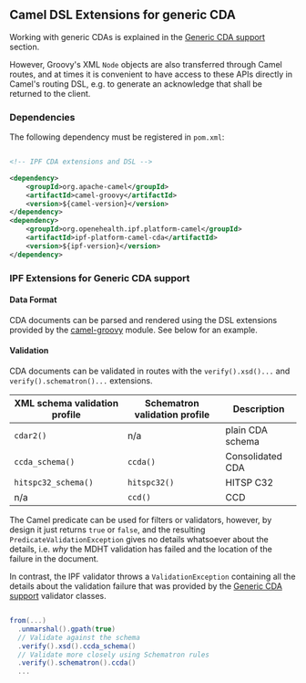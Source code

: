 ## Camel DSL Extensions for generic CDA

Working with generic CDAs is explained in the [Generic CDA support] section.

However, Groovy's XML `Node` objects are also transferred through Camel routes, and at times it is convenient
to have access to these APIs directly in Camel's routing DSL, e.g. to generate an acknowledge that shall be returned to
the client.


### Dependencies

The following dependency must be registered in `pom.xml`:

```xml

<!-- IPF CDA extensions and DSL -->

<dependency>
    <groupId>org.apache-camel</groupId>
    <artifactId>camel-groovy</artifactId>
    <version>${camel-version}</version>
</dependency>
<dependency>
    <groupId>org.openehealth.ipf.platform-camel</groupId>
    <artifactId>ipf-platform-camel-cda</artifactId>
    <version>${ipf-version}</version>
</dependency>

```


### IPF Extensions for Generic CDA support

#### Data Format

CDA documents can be parsed and rendered using the DSL extensions provided by the [camel-groovy] module. See below for
an example.

#### Validation

CDA documents can be validated in routes with the `verify().xsd()...` and `verify().schematron()...` extensions.

| XML schema validation profile | Schematron validation profile | Description
|-------------------------------|-------------------------------|-----------------------
| `cdar2()`                     | n/a                           | plain CDA schema
| `ccda_schema()`               | `ccda()`                      | Consolidated CDA
| `hitspc32_schema()`           | `hitspc32()`                  | HITSP C32
| n/a                           | `ccd()`                       | CCD

The Camel predicate can be used for filters or validators, however, by design it just returns `true` or `false`, and the
resulting `PredicateValidationException` gives no details whatsoever about the details, i.e. *why* the MDHT validation has
failed and the location of the failure in the document.

In contrast, the IPF validator throws a `ValidationException` containing all the details about the validation failure that
was provided by the [Generic CDA support] validator classes.

```groovy

from(...)
  .unmarshal().gpath(true)
  // Validate against the schema
  .verify().xsd().ccda_schema()
  // Validate more closely using Schematron rules
  .verify().schematron().ccda()
  ...

```

[Generic CDA support]: ../ipf-modules-cda-core/index.html
[camel-groovy]: http://camel.apache.org/groovy-dsl.html